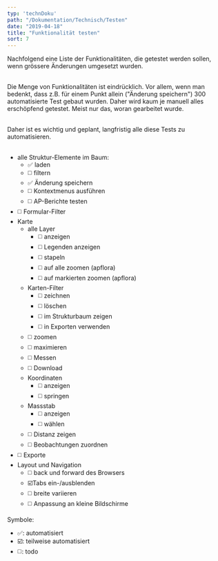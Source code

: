 ```yaml
---
typ: 'technDoku'
path: "/Dokumentation/Technisch/Testen"
date: "2019-04-18"
title: "Funktionalität testen"
sort: 7
---
```


Nachfolgend eine Liste der Funktionalitäten, die getestet werden sollen, wenn grössere Änderungen umgesetzt wurden.<br/><br/>

Die Menge von Funktionalitäten ist eindrücklich. Vor allem, wenn man bedenkt, dass z.B. für einem Punkt allein ("Änderung speichern") 300 automatisierte Test gebaut wurden. Daher wird kaum je manuell alles erschöpfend getestet. Meist nur das, woran gearbeitet wurde.<br/><br/>

Daher ist es wichtig und geplant, langfristig alle diese Tests zu automatisieren.<br/><br/>

* alle Struktur-Elemente im Baum:
   * :white_check_mark: laden
   * :white_medium_square: filtern
   * :white_check_mark: Änderung speichern
   * :white_medium_square: Kontextmenus ausführen
   * :white_medium_square: AP-Berichte testen
* :white_medium_square: Formular-Filter
* Karte
  * alle Layer
    * :white_medium_square: anzeigen
    * :white_medium_square: Legenden anzeigen
    * :white_medium_square: stapeln
    * :white_medium_square: auf alle zoomen (apflora)
    * :white_medium_square: auf markierten zoomen (apflora)
  * Karten-Filter
    * :white_medium_square: zeichnen
    * :white_medium_square: löschen
    * :white_medium_square: im Strukturbaum zeigen
    * :white_medium_square: in Exporten verwenden
  * :white_medium_square: zoomen
  * :white_medium_square: maximieren
  * :white_medium_square: Messen
  * :white_medium_square: Download
  * Koordinaten
    * :white_medium_square: anzeigen
    * :white_medium_square: springen
  * Massstab
    * :white_medium_square: anzeigen
    * :white_medium_square: wählen
  * :white_medium_square: Distanz zeigen
  * :white_medium_square: Beobachtungen zuordnen
* :white_medium_square: Exporte
* Layout und Navigation
  * :white_medium_square: back und forward des Browsers
  * :ballot_box_with_check:Tabs ein-/ausblenden
  * :white_medium_square: breite variieren
  * :white_medium_square: Anpassung an kleine Bildschirme

Symbole:
* :white_check_mark:: automatisiert
* :ballot_box_with_check:: teilweise automatisiert
* :white_medium_square:: todo